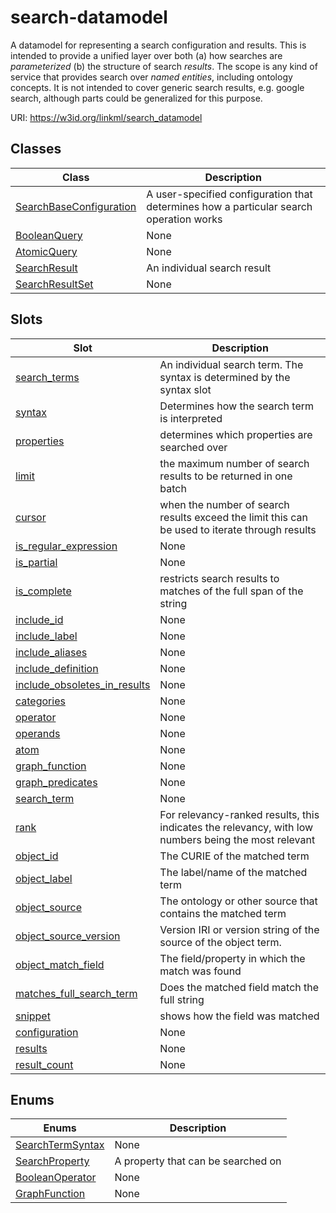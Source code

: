 # search-datamodel

A datamodel for representing a search configuration and results. This is intended to provide a unified layer over both (a) how searches are *parameterized* (b) the structure of search *results*. The scope is any kind of service that provides search over *named entities*, including ontology concepts. It is not intended to cover generic search results, e.g. google search, although parts could be generalized for this purpose.

URI: https://w3id.org/linkml/search_datamodel

## Classes

| Class | Description |
| --- | --- |
| [SearchBaseConfiguration](SearchBaseConfiguration.md) | A user-specified configuration that determines how a particular search operation works | 
| [BooleanQuery](BooleanQuery.md) | None | 
| [AtomicQuery](AtomicQuery.md) | None | 
| [SearchResult](SearchResult.md) | An individual search result | 
| [SearchResultSet](SearchResultSet.md) | None | 


## Slots

| Slot | Description |
| --- | --- |
| [search_terms](search_terms.md) | An individual search term. The syntax is determined by the syntax slot | 
| [syntax](syntax.md) | Determines how the search term is interpreted | 
| [properties](properties.md) | determines which properties are searched over | 
| [limit](limit.md) | the maximum number of search results to be returned in one batch | 
| [cursor](cursor.md) | when the number of search results exceed the limit this can be used to iterate through results | 
| [is_regular_expression](is_regular_expression.md) | None | 
| [is_partial](is_partial.md) | None | 
| [is_complete](is_complete.md) | restricts search results to matches of the full span of the string | 
| [include_id](include_id.md) | None | 
| [include_label](include_label.md) | None | 
| [include_aliases](include_aliases.md) | None | 
| [include_definition](include_definition.md) | None | 
| [include_obsoletes_in_results](include_obsoletes_in_results.md) | None | 
| [categories](categories.md) | None | 
| [operator](operator.md) | None | 
| [operands](operands.md) | None | 
| [atom](atom.md) | None | 
| [graph_function](graph_function.md) | None | 
| [graph_predicates](graph_predicates.md) | None | 
| [search_term](search_term.md) | None | 
| [rank](rank.md) | For relevancy-ranked results, this indicates the relevancy, with low numbers being the most relevant | 
| [object_id](object_id.md) | The CURIE of the matched term | 
| [object_label](object_label.md) | The label/name of the matched term | 
| [object_source](object_source.md) | The ontology or other source that contains the matched term | 
| [object_source_version](object_source_version.md) | Version IRI or version string of the source of the object term. | 
| [object_match_field](object_match_field.md) | The field/property in which the match was found | 
| [matches_full_search_term](matches_full_search_term.md) | Does the matched field match the full string | 
| [snippet](snippet.md) | shows how the field was matched | 
| [configuration](configuration.md) | None | 
| [results](results.md) | None | 
| [result_count](result_count.md) | None | 


## Enums

| Enums | Description |
| --- | --- |
| [SearchTermSyntax](SearchTermSyntax.md) | None | 
| [SearchProperty](SearchProperty.md) | A property that can be searched on | 
| [BooleanOperator](BooleanOperator.md) | None | 
| [GraphFunction](GraphFunction.md) | None | 

